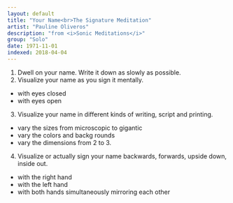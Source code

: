 ```yaml
---
layout: default
title: "Your Name<br>The Signature Meditation"
artist: "Pauline Oliveros"
description: "from <i>Sonic Meditations</i>"
group: "Solo"
date: 1971-11-01
indexed: 2018-04-04
---
```

1. Dwell on your name. Write it down as slowly as possible.
2. Visualize your name as you sign it mentally.
  * with eyes closed
  * with eyes open
3. Visualize your name in different kinds of writing, script and printing.
  * vary the sizes from microscopic to gigantic
  * vary the colors and backg rounds
  * vary the dimensions from 2 to 3.
4. Visualize or actually sign your name backwards, forwards, upside down, inside out.
  * with the right hand
  * with the left hand
  * with both hands simultaneously mirroring each other
